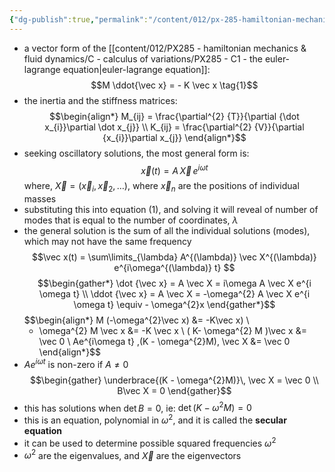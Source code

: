 ```yaml
---
{"dg-publish":true,"permalink":"/content/012/px-285-hamiltonian-mechanics-and-fluid-dynamics/g-normal-modes-and-small-oscillations/px-285-g6-summary/","created":"2024-11-28T19:54:15.229+00:00","updated":"2024-11-28T22:42:03.855+00:00"}
---
```


- a vector form of the [[content/012/PX285 - hamiltonian mechanics & fluid dynamics/C - calculus of variations/PX285 - C1 - the euler-lagrange equation\|euler-lagrange equation]]:
$$M \ddot{\vec x} = - K \vec x \tag{1}$$
- the inertia and the stiffness matrices:
$$\begin{align*}
M_{ij} = \frac{\partial^{2} {T}}{\partial {\dot x_{i}}\partial \dot x_{j}} \\
K_{ij} = \frac{\partial^{2} {V}}{\partial {x_{i}}\partial x_{j}}
\end{align*}$$
- seeking oscillatory solutions, the most general form is:
$$\vec x(t) = A\, \vec X\,e^{i\omega t}$$
	where, $\vec X = (\vec x_{i}, \vec x_{2} , \dots)$, where $\vec x_{n}$ are the positions of individual masses
- substituting this into equation $(1)$, and solving it will reveal of number of modes that is equal to the number of coordinates, $\lambda$
- the general solution is the sum of all the individual solutions (modes), which may not have the same frequency
$$\vec x(t) = \sum\limits_{\lambda} A^{(\lambda)} \vec X^{(\lambda)} e^{i\omega^{(\lambda)} t} $$
$$\begin{gather*}
	\dot {\vec x} = A \vec X  = i\omega A \vec X e^{i \omega t} \\
	\ddot {\vec x} = A \vec X  = -\omega^{2} A \vec X e^{i \omega t} \equiv - \omega^{2}x
\end{gather*}$$
$$\begin{align*}
	M (-\omega^{2}\vec x) &= -K\vec x) \\
	- \omega^{2} M \vec x &= -K \vec x \\
	( K- \omega^{2} M )\vec x &= \vec 0 \\
	Ae^{i\omega t} \,(K - \omega^{2}M)\, \vec X &= \vec 0
\end{align*}$$
- $Ae^{i\omega t}$ is non-zero if $A \neq 0$
$$\begin{gather}
\underbrace{(K - \omega^{2}M)}\, \vec X = \vec 0 \\
B\vec X = 0
\end{gather}$$
- this has solutions when $\det B = 0$, ie: $\det(K-\omega^{2}M) = 0$
- this is an equation, polynomial in $\omega^{2}$, and it is called the **secular equation**
- it can be used to determine possible squared frequencies $\omega^{2}$
- $\omega^{2}$ are the eigenvalues, and $\vec X$ are the eigenvectors
